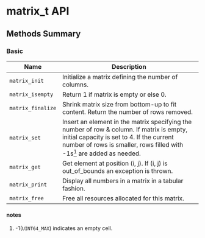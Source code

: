 # matrix_t API

## Methods Summary

### Basic

| Name             | Description                                                                        |
|------------------|----------------------------------------------------------------------------------------------------------------------------------|
| `matrix_init`    | Initialize a matrix defining the number of columns.|
| `matrix_isempty` | Return 1 if matrix is empty or else 0.                                                |
| `matrix_finalize`| Shrink matrix size from bottom-up to fit content. Return the number of rows removed.                                                |
| `matrix_set`     | Insert an element in the matrix specifying the number of row & column. If matrix is empty, initial capacity is set to 4. If the current number of rows is smaller, rows filled with -1s[<sup>1</sup>](####notes) are added as needed.|
| `matrix_get`     | Get element at position (i, j). If (i, j) is out_of_bounds an exception is thrown.                                                |
| `matrix_print`   | Display all numbers in a matrix in a tabular fashion.  |
| `matrix_free`    | Free all resources allocated for this matrix.|

#### notes

1. -1(`UINT64_MAX`) indicates an empty cell.
